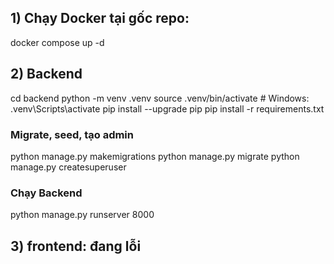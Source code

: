 ## 1) Chạy Docker tại gốc repo:
docker compose up -d
## 2) Backend
cd backend
python -m venv .venv
source .venv/bin/activate            # Windows: .venv\Scripts\activate
pip install --upgrade pip
pip install -r requirements.txt      
### Migrate, seed, tạo admin
python manage.py makemigrations
python manage.py migrate
python manage.py createsuperuser
### Chạy Backend
python manage.py runserver 8000

## 3) frontend: đang lỗi
